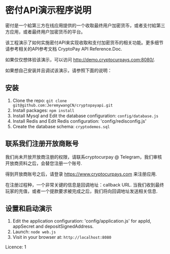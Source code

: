 # 密付API演示程序说明

密付是一个給第三方在线应用提供的一个收取最终用户加密货币，或者支付給第三方应用，或者最终用户加密货币的平台。

该工程演示了如何实施密付API来实现收取和支付加密货币的相关功能。更多细节请参考相关的API参考文档 CryptoPay API Reference.Doc.

如果仅仅想体验该演示，可以访问 http://demo.cryptocurpays.com:8080/.

如果想自己安装并且调试该演示，请参照下面的说明：

## 安装

1. Clone the repo: `git clone git@github.com:JeremywangCN/cryptopayapi.git`
2. Install packages: `npm install`
3. Install Mysql and Edit the database configuration: `config/database.js`
4. Install Redis and Edit Redis configuration: 'config/redisconfig.js'
5. Create the database schema: `cryptodemos.sql`


## 联系我们注册开放商账号

我们尚未开放开放商注册的权限，请联系cryptocurpay @ Telegram，我们审核开放商资料之后，会替您注册一个账号.

得到开放商账号之后，请登录 https://www.cryptocurpays.com 来注册应用.

在注册过程种，一个非常关键的信息是回调地址：callback URL. 当我们收到最终玩家的充值，或者一个提款要求被完成之后，我们将向回调地址发送相关信息.

## 设置和启动演示

1. Edit the application configuration: 'config/application.js' for appId, appSecret and depositSignedAddress.
2. Launch: `node web.js`
3. Visit in your browser at: `http://localhost:8080`

Licence: 1
